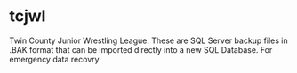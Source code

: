 # tcjwl
Twin County Junior Wrestling League.
These are SQL Server backup files in .BAK format that can be imported directly into a new SQL Database.  For emergency data recovry
